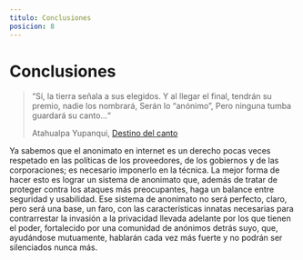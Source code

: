 ```yaml
---
titulo: Conclusiones
posicion: 8
---
```


Conclusiones
============

> “Sí, la tierra señala a sus elegidos.
> Y al llegar el final, tendrán su premio, nadie los nombrará,
> Serán lo “anónimo”,
> Pero ninguna tumba guardará su canto…“
>
> Atahualpa Yupanqui, [Destino del canto]

Ya sabemos que el anonimato en internet es un derecho pocas veces respetado en las políticas de los
proveedores, de los gobiernos y de las corporaciones; es necesario imponerlo en la técnica. La mejor forma de hacer esto es lograr
un sistema de anonimato que, además de tratar de proteger contra los ataques más preocupantes, haga un balance entre seguridad y
usabilidad. Ese sistema de anonimato no será perfecto, claro, pero será una base, un faro, con las características innatas
necesarias para contrarrestar la invasión a la privacidad llevada adelante por los que tienen el poder, fortalecido por una
comunidad de anónimos detrás suyo, que, ayudándose mutuamente, hablarán cada vez más fuerte y no podrán ser silenciados nunca más.


[Destino del canto]: http://elhombreestierraqueanda.blogspot.com/2010/02/destino-del-canto.html

